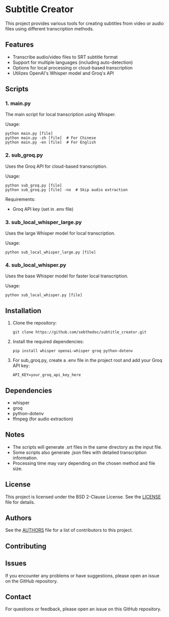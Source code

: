 # Subtitle Creator

This project provides various tools for creating subtitles from video or audio files using different transcription methods.

## Features

- Transcribe audio/video files to SRT subtitle format
- Support for multiple languages (including auto-detection)
- Options for local processing or cloud-based transcription
- Utilizes OpenAI's Whisper model and Groq's API

## Scripts

### 1. main.py

The main script for local transcription using Whisper.

Usage:
```
python main.py [file]
python main.py -zh [file]  # For Chinese
python main.py -en [file]  # For English
```

### 2. sub_groq.py

Uses the Groq API for cloud-based transcription.

Usage:
```
python sub_groq.py [file]
python sub_groq.py [file] -no  # Skip audio extraction
```

Requirements:
- Groq API key (set in .env file)

### 3. sub_local_whisper_large.py

Uses the large Whisper model for local transcription.

Usage:
```
python sub_local_whisper_large.py [file]
```

### 4. sub_local_whisper.py

Uses the base Whisper model for faster local transcription.

Usage:
```
python sub_local_whisper.py [file]
```

## Installation

1. Clone the repository:
   ```
   git clone https://github.com/sebthedoc/subtitle_creator.git
   ```

2. Install the required dependencies:
   ```
   pip install whisper openai-whisper groq python-dotenv
   ```

3. For sub_groq.py, create a .env file in the project root and add your Groq API key:
   ```
   API_KEY=your_groq_api_key_here
   ```

## Dependencies

- whisper
- groq
- python-dotenv
- ffmpeg (for audio extraction)

## Notes

- The scripts will generate .srt files in the same directory as the input file.
- Some scripts also generate .json files with detailed transcription information.
- Processing time may vary depending on the chosen method and file size.

## License

This project is licensed under the BSD 2-Clause License. See the [LICENSE](LICENSE) file for details.

## Authors

See the [AUTHORS](AUTHORS) file for a list of contributors to this project.

## Contributing


## Issues

If you encounter any problems or have suggestions, please open an issue on the GitHub repository.

## Contact

For questions or feedback, please open an issue on this GitHub repository.